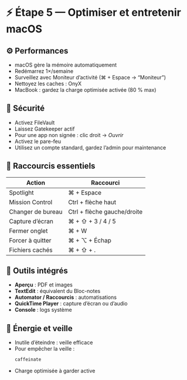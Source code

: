 # ⚡ Étape 5 — Optimiser et entretenir macOS

## ⚙️ Performances
- macOS gère la mémoire automatiquement
- Redémarrez 1×/semaine
- Surveillez avec Moniteur d’activité (⌘ + Espace → “Moniteur”)
- Nettoyez les caches : OnyX
- MacBook : gardez la charge optimisée activée (80 % max)

## 🔐 Sécurité
- Activez FileVault
- Laissez Gatekeeper actif
- Pour une app non signée : clic droit → *Ouvrir*
- Activez le pare-feu
- Utilisez un compte standard, gardez l’admin pour maintenance

## 🧠 Raccourcis essentiels
| Action | Raccourci |
|--------|------------|
| Spotlight | ⌘ + Espace |
| Mission Control | Ctrl + flèche haut |
| Changer de bureau | Ctrl + flèche gauche/droite |
| Capture d’écran | ⌘ + ⇧ + 3 / 4 / 5 |
| Fermer onglet | ⌘ + W |
| Forcer à quitter | ⌘ + ⌥ + Échap |
| Fichiers cachés | ⌘ + ⇧ + . |

## 🧰 Outils intégrés
- **Aperçu** : PDF et images
- **TextEdit** : équivalent du Bloc-notes
- **Automator / Raccourcis** : automatisations
- **QuickTime Player** : capture d’écran ou d’audio
- **Console** : logs système

## 🔋 Énergie et veille
- Inutile d’éteindre : veille efficace
- Pour empêcher la veille :
  ```bash
  caffeinate
  ```
- Charge optimisée à garder active

